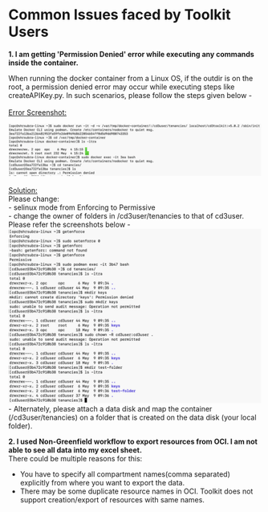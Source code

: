 # Common Issues faced by Toolkit Users
 
**1. I am getting 'Permission Denied' error while executing any commands inside the container.**
<br> 

When running the docker container from a Linux OS, if the outdir is on the root, a permission denied error may occur while executing steps like createAPIKey.py. In such scenarios, please follow the steps given below -
<br><br><u>Error Screenshot:</u>

![image](../images/commonissues-1.png)
<br><br><u>Solution:</u><br>
Please change:
<br>           - selinux mode from Enforcing to Permissive
<br>           - change the owner of folders in /cd3user/tenancies to that of cd3user. 
Please refer the screenshots below -
![image](../images/commonissues-2.png)
<br>           - Alternately, please attach a data disk and map the container (/cd3user/tenancies) on a folder that is created on the data disk (your local folder).

**2. I used Non-Greenfield workflow to export resources from OCI. I am not able to see all data into my excel sheet.**
<br>
There could be multiple reasons for this: <br>
   - You have to specify all compartment names(comma separated) explicitly from where you want to export the data.<br>
   - There may be some duplicate resource names in OCI. Toolkit does not support creation/export of resources with same names.
